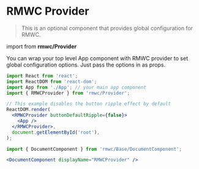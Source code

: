 # RMWC Provider

> This is an optional component that provides global configuration for RMWC.

import from **rmwc/Provider**

You can wrap your top level App component with RMWC provider to set global configuration options. Just pass the options in as props.

```jsx
import React from 'react';
import ReactDOM from 'react-dom';
import App from './App'; // your main app component
import { RMWCProvider } from 'rmwc/Provider';

// This example disables the button ripple effect by default
ReactDOM.render(
  <RMWCProvider buttonDefaultRipple={false}>
    <App />
  </RMWCProvider>,
  document.getElementById('root'),
);
```

```jsx renderOnly
import { DocumentComponent } from 'rmwc/Base/DocumentComponent';

<DocumentComponent displayName="RMWCProvider" />
```
